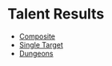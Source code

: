 # Talent Results

- [Composite](results/Results_Composite.md)
- [Single Target](results/Results_Single.md)
- [Dungeons](results/Results_Dungeons.md)